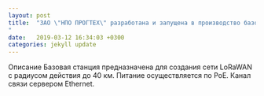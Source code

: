 ```yaml
---
layout: post
title:  "ЗАО \"НПО ПРОГТЕХ\" разработана и запущена в производство базовая станция БС-868-1 (LoRaWAN)
"
date:   2019-03-12 16:34:03 +0300
categories: jekyll update
---
```

Описание
Базовая станция предназначена для создания сети LoRaWAN с радиусом действия до 40 км. Питание  осуществляется по PoE.  Канал связи  сервером Ethernet.

